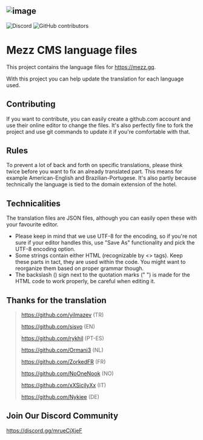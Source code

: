 ## ![image](https://user-images.githubusercontent.com/81462055/185110660-0fed3104-73e3-4ac2-b5b9-9a46113a5b04.png)

![Discord](https://img.shields.io/discord/952572046196494426?label=Discord&logo=discord&logoColor=white)
![GitHub contributors](https://img.shields.io/github/contributors/yilmazev/mezz-language?label=Contributors&logo=github&logoColor=white)


# Mezz CMS language files
This project contains the language files for https://mezz.gq.

With this project you can help update the translation for each language used.

## Contributing
If you want to contribute, you can easily create a github.com account and use their online editor to change the files. It's also perfectly fine to fork the project and use git commands to update it if you're comfortable with that.

## Rules
To prevent a lot of back and forth on specific translations, please think twice before you want to fix an already translated part. This means for example American-English and Brazilian-Portugese. It's also partly because technically the language is tied to the domain extension of the hotel.

## Technicalities
The translation files are JSON files, although you can easily open these with your favourite editor.

- Please keep in mind that we use UTF-8 for the encoding,
so if you're not sure if your editor handles this, use "Save As" functionality and pick the UTF-8 encoding option.
- Some strings contain either HTML (recognizable by <> tags). Keep these parts in tact, they are used within the code. You might want to reorganize them based on proper grammar though.
- The backslash (\) sign next to the quotation marks (" ") is made for the HTML code to work properly, be careful when editing it.

## Thanks for the translation
> https://github.com/yilmazev (TR)
> 
> https://github.com/sisvo (EN)
>
> https://github.com/rykhil (PT-ES)
>
> https://github.com/Ormani3 (NL)
>
> https://github.com/ZorkedFR (FR)
>
> https://github.com/NoOneNook (NO)
>
> https://github.com/xXSicilyXx (IT)
>
> https://github.com/Nykiee (DE)

## Join Our Discord Community
https://discord.gg/mrueCjXjeF
